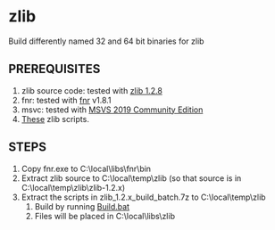 # zlib
Build differently named 32 and 64 bit binaries for zlib

## PREREQUISITES
1. zlib source code: tested with [zlib 1.2.8](http://zlib.net/)
2. fnr: tested with [fnr](http://findandreplace.io/downloads/fnr.zip) v1.8.1
3. msvc: tested with [MSVS 2019 Community Edition](https://visualstudio.microsoft.com/)
4. [These](https://github.com/alecmus/buildscripts/tree/master/zlib/scripts) zlib scripts.
			
## STEPS
1. Copy fnr.exe to C:\local\libs\fnr\bin
2. Extract zlib source to C:\local\temp\zlib (so that source is in C:\local\temp\zlib\zlib-1.2.x)
3. Extract the scripts in zlib_1.2.x_build_batch.7z to C:\local\temp\zlib
    1. Build by running [Build.bat](https://github.com/alecmus/buildscripts/tree/master/zlib/scripts/Build.bat)
    2. Files will be placed in C:\local\libs\zlib
